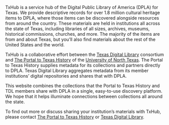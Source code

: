 TxHub is a service hub of the Digital Public Library of America (DPLA) for Texas. We provide descriptive records for over 1.8 million cultural heritage items to DPLA, where those items can be discovered alongside resources from around the country. These materials are held in institutions all across the state of Texas, including libraries of all sizes, archives, museums, historical commissions, churches, and more. The majority of the items are from and about Texas, but you’ll also find materials about the rest of the United States and the world.

TxHub is a collaborative effort between the [Texas Digital Library](http://www.tdl.org/) consortium and [The Portal to Texas History](https://texashistory.unt.edu/) of the [University of North Texas](https://library.unt.edu/digital-projects-unit/). The Portal to Texas History supplies metadata for its collections and partners directly to DPLA. Texas Digital Library aggregates metadata from its member institutions’ digital repositories and shares that with DPLA.

This website combines the collections that the Portal to Texas History and TDL members share with DPLA in a single, easy-to-use discovery platform. We hope that it helps illuminate connections between collections all around the state.

To find out more or discuss sharing your institution’s materials with TxHub, please contact [The Portal to Texas History](https://texashistory.unt.edu/about/portal/collaboration/) or [Texas Digital Library](https://www.tdl.org/services/txhub-dpla-aggregation/).
